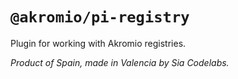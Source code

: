 # `@akromio/pi-registry`

Plugin for working with Akromio registries.

_Product of Spain, made in Valencia by Sia Codelabs._
